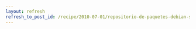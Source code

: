 ```yaml
---
layout: refresh
refresh_to_post_id: /recipe/2010-07-01/repositorio-de-paquetes-debian-serio-bsico-y-cmo-usarlo
---
```

